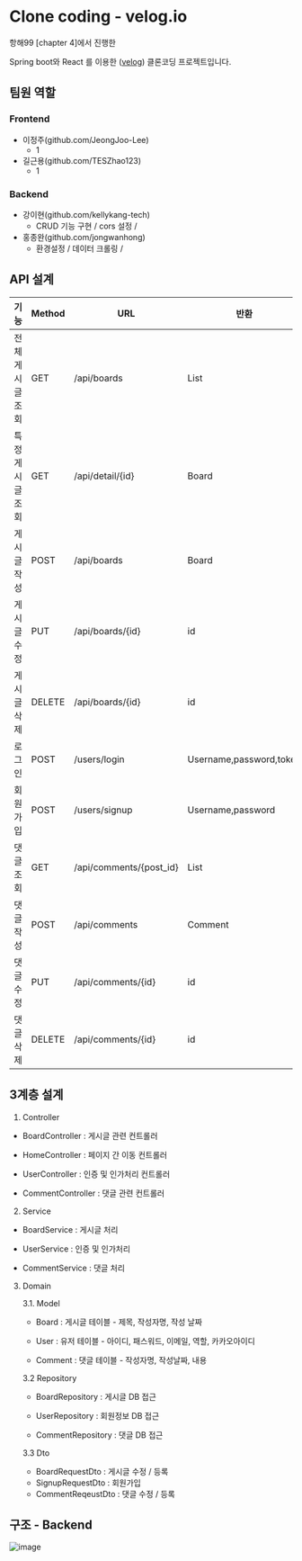 # Clone coding - velog.io

항해99 [chapter 4]에서 진행한

Spring boot와 React 를 이용한 ([velog](https://velog.io)) 클론코딩 프로젝트입니다.



## 팀원 역할

### Frontend

* 이정주(github.com/JeongJoo-Lee)
  * 1
* 길근용(github.com/TESZhao123)
  * 1

### Backend

* 강이현(github.com/kellykang-tech)
  * CRUD 기능 구현 / cors 설정 / 
* 홍종완(github.com/jongwanhong)
  * 환경설정 / 데이터 크롤링 / 

## API 설계

| 기능             | Method | URL                     | 반환                    |
| ---------------- | ------ | ----------------------- | ----------------------- |
| 전체 게시글 조회 | GET    | /api/boards             | List<Board>             |
| 특정 게시글 조회 | GET    | /api/detail/{id}        | Board                   |
| 게시글 작성      | POST   | /api/boards             | Board                   |
| 게시글 수정      | PUT    | /api/boards/{id}        | id                      |
| 게시글 삭제      | DELETE | /api/boards/{id}        | id                      |
| 로그인           | POST   | /users/login            | Username,password,token |
| 회원가입         | POST   | /users/signup           | Username,password       |
| 댓글 조회        | GET    | /api/comments/{post_id} | List<Comment>           |
| 댓글 작성        | POST   | /api/comments           | Comment                 |
| 댓글 수정        | PUT    | /api/comments/{id}      | id                      |
| 댓글 삭제        | DELETE | /api/comments/{id}      | id                      |

 

## 3계층 설계

1. Controller

- BoardController : 게시글 관련 컨트롤러

- HomeController : 페이지 간 이동 컨트롤러

- UserController : 인증 및 인가처리 컨트롤러

- CommentController : 댓글 관련 컨트롤러

  

2. Service

- BoardService : 게시글 처리

- UserService : 인증 및 인가처리

- CommentService : 댓글 처리

  

3. Domain

   3.1. Model

   * Board : 게시글 테이블 - 제목, 작성자명, 작성 날짜

   * User : 유저 테이블 - 아이디, 패스워드, 이메일, 역할, 카카오아이디

   * Comment : 댓글 테이블 - 작성자명, 작성날짜, 내용

     

   3.2 Repository

   * BoardRepository : 게시글 DB 접근

   * UserRepository : 회원정보 DB 접근

   * CommentRepository : 댓글 DB 접근

     

   3.3 Dto

   * BoardRequestDto : 게시글 수정 / 등록
   * SignupRequestDto : 회원가입
   * CommentReqeustDto : 댓글 수정 / 등록

## 구조 - Backend
![image](https://user-images.githubusercontent.com/53491653/113465588-184ed680-9470-11eb-9afd-96eb04152fdb.png)



